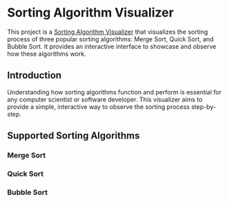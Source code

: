 # Sorting Algorithm Visualizer 

This project is a [Sorting Algorithm Visualizer](https://justinwookim.github.io/SortingAlgorithmVisualizer/) that visualizes the sorting process of three popular sorting algorithms: Merge Sort, Quick Sort, and Bubble Sort. It provides an interactive interface to showcase and observe how these algorithms work. 

## Introduction 

Understanding how sorting algorithms function and perform is essential for any computer scientist or software developer. This visualizer aims to provide a simple, interactive way to observe the sorting process step-by-step. 

## Supported Sorting Algorithms 
### Merge Sort

### Quick Sort 

### Bubble Sort 
